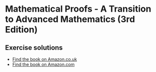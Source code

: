 # Mathematical Proofs - A Transition to Advanced Mathematics (3rd Edition)

## Exercise solutions

* [Find the book on Amazon.co.uk](https://www.amazon.co.uk/Mathematical-Proofs-Transition-Advanced-Mathematics/dp/1292040645/ref=sr_1_2?ie=UTF8&qid=1469806412&sr=8-2&keywords=mathematical+proofs)
* [Find the book on Amazon.com](https://www.amazon.com/Mathematical-Proofs-Transition-Advanced-Mathematics/dp/0321797094/ref=sr_1_1?ie=UTF8&qid=1469806821&sr=8-1&keywords=mathematical+proofs)
